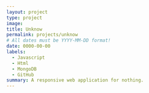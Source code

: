 ```yaml
---
layout: project
type: project
image: 
title: Unknow
permalink: projects/unknow
# All dates must be YYYY-MM-DD format!
date: 0000-00-00
labels:
  - Javascript
  - Html
  - MongoDB
  - GitHub
summary: A responsive web application for nothing.
---
```


